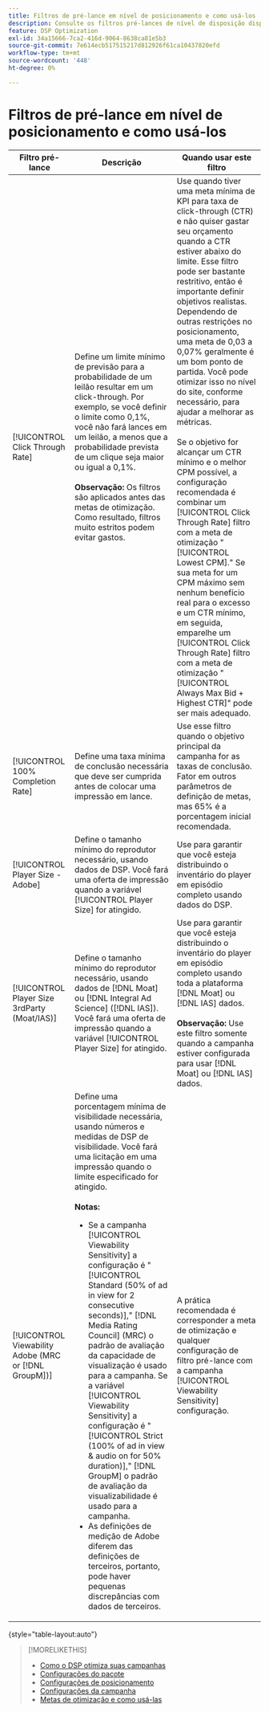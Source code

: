 ```yaml
---
title: Filtros de pré-lance em nível de posicionamento e como usá-los
description: Consulte os filtros pré-lances de nível de disposição disponíveis e veja como usá-los.
feature: DSP Optimization
exl-id: 34a15666-7ca2-416d-9064-8638ca81e5b3
source-git-commit: 7e614ecb517515217d812926f61ca10437820efd
workflow-type: tm+mt
source-wordcount: '448'
ht-degree: 0%

---
```


# Filtros de pré-lance em nível de posicionamento e como usá-los

| Filtro pré-lance | Descrição | Quando usar este filtro |
| ---------------| ----------- | ---------------------- |
| [!UICONTROL Click Through Rate] | Define um limite mínimo de previsão para a probabilidade de um leilão resultar em um click-through. Por exemplo, se você definir o limite como 0,1%, você não fará lances em um leilão, a menos que a probabilidade prevista de um clique seja maior ou igual a 0,1%.<br><br><b>Observação:</b> Os filtros são aplicados antes das metas de otimização. Como resultado, filtros muito estritos podem evitar gastos. | Use quando tiver uma meta mínima de KPI para taxa de click-through (CTR) e não quiser gastar seu orçamento quando a CTR estiver abaixo do limite. Esse filtro pode ser bastante restritivo, então é importante definir objetivos realistas. Dependendo de outras restrições no posicionamento, uma meta de 0,03 a 0,07% geralmente é um bom ponto de partida. Você pode otimizar isso no nível do site, conforme necessário, para ajudar a melhorar as métricas.<br><br>Se o objetivo for alcançar um CTR mínimo e o melhor CPM possível, a configuração recomendada é combinar um [!UICONTROL Click Through Rate] filtro com a meta de otimização &quot;[!UICONTROL Lowest CPM].&quot; Se sua meta for um CPM máximo sem nenhum benefício real para o excesso e um CTR mínimo, em seguida, emparelhe um [!UICONTROL Click Through Rate] filtro com a meta de otimização &quot;[!UICONTROL Always Max Bid + Highest CTR]&quot; pode ser mais adequado. |
| [!UICONTROL 100% Completion Rate] | Define uma taxa mínima de conclusão necessária que deve ser cumprida antes de colocar uma impressão em lance. | Use esse filtro quando o objetivo principal da campanha for as taxas de conclusão. Fator em outros parâmetros de definição de metas, mas 65% é a porcentagem inicial recomendada. |
| [!UICONTROL Player Size - Adobe] | Define o tamanho mínimo do reprodutor necessário, usando dados de DSP. Você fará uma oferta de impressão quando a variável [!UICONTROL Player Size] for atingido. | Use para garantir que você esteja distribuindo o inventário do player em episódio completo usando dados do DSP. |
| [!UICONTROL Player Size 3rdParty (Moat/IAS)] | Define o tamanho mínimo do reprodutor necessário, usando dados de [!DNL Moat] ou [!DNL Integral Ad Science] ([!DNL IAS]). Você fará uma oferta de impressão quando a variável [!UICONTROL Player Size] for atingido. | Use para garantir que você esteja distribuindo o inventário do player em episódio completo usando toda a plataforma [!DNL Moat] ou [!DNL IAS] dados.<br><br><b>Observação:</b> Use este filtro somente quando a campanha estiver configurada para usar [!DNL Moat] ou [!DNL IAS] dados. |
| [!UICONTROL Viewability Adobe (MRC or [!DNL GroupM])] | Define uma porcentagem mínima de visibilidade necessária, usando números e medidas de DSP de visibilidade. Você fará uma licitação em uma impressão quando o limite especificado for atingido.<br><br><b>Notas:</b><ul><li>Se a campanha [!UICONTROL Viewability Sensitivity] a configuração é &quot;[!UICONTROL Standard (50% of ad in view for 2 consecutive seconds)],&quot; [!DNL Media Rating Council] (MRC) o padrão de avaliação da capacidade de visualização é usado para a campanha. Se a variável [!UICONTROL Viewability Sensitivity] a configuração é &quot;[!UICONTROL Strict (100% of ad in view & audio on for 50% duration)],&quot; [!DNL GroupM] o padrão de avaliação da visualizabilidade é usado para a campanha.</li><li>As definições de medição de Adobe diferem das definições de terceiros, portanto, pode haver pequenas discrepâncias com dados de terceiros.</li></ul> | A prática recomendada é corresponder a meta de otimização e qualquer configuração de filtro pré-lance com a campanha [!UICONTROL Viewability Sensitivity] configuração. |

{style=&quot;table-layout:auto&quot;}

>[!MORELIKETHIS]
>
>* [Como o DSP otimiza suas campanhas](optimization-how-dsp-optimizes-campaigns.md)
>* [Configurações do pacote](/help/dsp/campaign-management/packages/package-settings.md)
>* [Configurações de posicionamento](/help/dsp/campaign-management/placements/placement-settings.md)
>* [Configurações da campanha](/help/dsp/campaign-management/campaigns/campaign-settings.md)
>* [Metas de otimização e como usá-las](optimization-goals.md)

